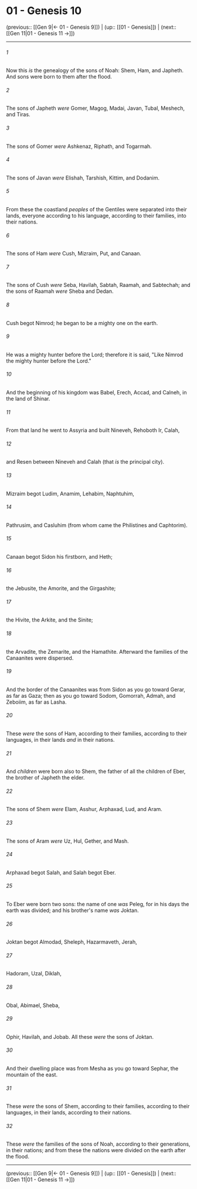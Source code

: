 # 01 - Genesis 10

(previous:: [[Gen 9|← 01 - Genesis 9]]) | (up:: [[01 - Genesis]]) | (next:: [[Gen 11|01 - Genesis 11 →]])

***


###### 1 
Now this _is_ the genealogy of the sons of Noah: Shem, Ham, and Japheth. And sons were born to them after the flood. 

###### 2 
The sons of Japheth _were_ Gomer, Magog, Madai, Javan, Tubal, Meshech, and Tiras. 

###### 3 
The sons of Gomer _were_ Ashkenaz, Riphath, and Togarmah. 

###### 4 
The sons of Javan _were_ Elishah, Tarshish, Kittim, and Dodanim. 

###### 5 
From these the coastland _peoples_ of the Gentiles were separated into their lands, everyone according to his language, according to their families, into their nations. 

###### 6 
The sons of Ham _were_ Cush, Mizraim, Put, and Canaan. 

###### 7 
The sons of Cush _were_ Seba, Havilah, Sabtah, Raamah, and Sabtechah; and the sons of Raamah _were_ Sheba and Dedan. 

###### 8 
Cush begot Nimrod; he began to be a mighty one on the earth. 

###### 9 
He was a mighty hunter before the Lord; therefore it is said, "Like Nimrod the mighty hunter before the Lord." 

###### 10 
And the beginning of his kingdom was Babel, Erech, Accad, and Calneh, in the land of Shinar. 

###### 11 
From that land he went to Assyria and built Nineveh, Rehoboth Ir, Calah, 

###### 12 
and Resen between Nineveh and Calah (that _is_ the principal city). 

###### 13 
Mizraim begot Ludim, Anamim, Lehabim, Naphtuhim, 

###### 14 
Pathrusim, and Casluhim (from whom came the Philistines and Caphtorim). 

###### 15 
Canaan begot Sidon his firstborn, and Heth; 

###### 16 
the Jebusite, the Amorite, and the Girgashite; 

###### 17 
the Hivite, the Arkite, and the Sinite; 

###### 18 
the Arvadite, the Zemarite, and the Hamathite. Afterward the families of the Canaanites were dispersed. 

###### 19 
And the border of the Canaanites was from Sidon as you go toward Gerar, as far as Gaza; then as you go toward Sodom, Gomorrah, Admah, and Zeboiim, as far as Lasha. 

###### 20 
These _were_ the sons of Ham, according to their families, according to their languages, in their lands _and_ in their nations. 

###### 21 
And _children_ were born also to Shem, the father of all the children of Eber, the brother of Japheth the elder. 

###### 22 
The sons of Shem _were_ Elam, Asshur, Arphaxad, Lud, and Aram. 

###### 23 
The sons of Aram _were_ Uz, Hul, Gether, and Mash. 

###### 24 
Arphaxad begot Salah, and Salah begot Eber. 

###### 25 
To Eber were born two sons: the name of one _was_ Peleg, for in his days the earth was divided; and his brother's name _was_ Joktan. 

###### 26 
Joktan begot Almodad, Sheleph, Hazarmaveth, Jerah, 

###### 27 
Hadoram, Uzal, Diklah, 

###### 28 
Obal, Abimael, Sheba, 

###### 29 
Ophir, Havilah, and Jobab. All these _were_ the sons of Joktan. 

###### 30 
And their dwelling place was from Mesha as you go toward Sephar, the mountain of the east. 

###### 31 
These _were_ the sons of Shem, according to their families, according to their languages, in their lands, according to their nations. 

###### 32 
These _were_ the families of the sons of Noah, according to their generations, in their nations; and from these the nations were divided on the earth after the flood.

***

(previous:: [[Gen 9|← 01 - Genesis 9]]) | (up:: [[01 - Genesis]]) | (next:: [[Gen 11|01 - Genesis 11 →]])

